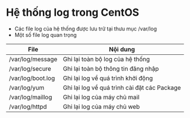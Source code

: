 # Hệ thống log trong CentOS

- Các file log của hệ thống được lưu trữ tại thưu mục /var/log
- Một số file log quan trọng

|File|Nội dung|
|-|-|
|/var/log/message|Ghi lại toàn bộ log của hệ thống|
|/var/log/secure|Ghi lại toàn bộ thông tin đăng nhập|
|/var/log/boot.log|Ghi lại log về quá trình khởi động|
|/var/log/yum|Ghi lại log về quá trình cài đặt các Package|
|/var/log/maillog|Ghi lại log của máy chủ mail|
|/var/log/httpd|Ghi lại log của máy chủ web|
